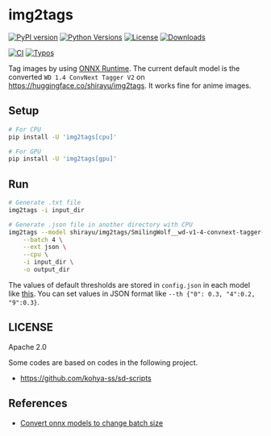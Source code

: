 
# img2tags

[![PyPI version](https://badge.fury.io/py/img2tags.svg)](https://badge.fury.io/py/img2tags)
[![Python Versions](https://img.shields.io/pypi/pyversions/img2tags.svg)](https://pypi.org/project/img2tags/)
[![License](https://img.shields.io/badge/License-Apache%202.0-blue.svg)](https://opensource.org/licenses/Apache-2.0)
[![Downloads](https://pepy.tech/badge/img2tags/week)](https://pepy.tech/project/img2tags)

[![CI](https://github.com/shirayu/img2tags/actions/workflows/ci.yml/badge.svg)](https://github.com/shirayu/img2tags/actions/workflows/ci.yml)
[![Typos](https://github.com/shirayu/img2tags/actions/workflows/typos.yml/badge.svg)](https://github.com/shirayu/img2tags/actions/workflows/typos.yml)

Tag images by using [ONNX Runtime](https://onnxruntime.ai/).
The current default model is the converted ``WD 1.4 ConvNext Tagger V2`` on <https://huggingface.co/shirayu/img2tags>.
It works fine for anime images.

## Setup

```bash
# For CPU
pip install -U 'img2tags[cpu]'

# For GPU
pip install -U 'img2tags[gpu]'
```

## Run

```bash
# Generate .txt file
img2tags -i input_dir

# Generate .json file in another directory with CPU
img2tags --model shirayu/img2tags/SmilingWolf__wd-v1-4-convnext-tagger-v2 \
    --batch 4 \
    --ext json \
    --cpu \
    -i input_dir \
    -o output_dir
```

The values of default thresholds are stored in ``config.json`` in each model like [this](https://huggingface.co/shirayu/img2tags/blob/main/SmilingWolf__wd-v1-4-convnext-tagger-v2/config.json).
You can set values in JSON format like ``--th {"0": 0.3, "4":0.2, "9":0.3}``.

## LICENSE

Apache 2.0

Some codes are based on codes in the following project.

- <https://github.com/kohya-ss/sd-scripts>

## References

- [Convert onnx models to change batch size](https://github.com/onnx/onnx/issues/2182#issuecomment-881752539)
